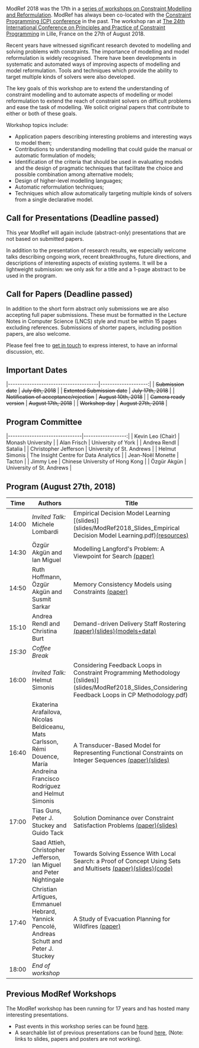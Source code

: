 ModRef 2018 was the 17th in a [series of workshops on Constraint Modelling and Reformulation](https://www-users.cs.york.ac.uk/~frisch/ModRef/).
ModRef has always been co-located with the [Constraint Programming (CP) conference](http://www.a4cp.org/events/cp-conference-series) in the past.
The workshop ran at [The 24th International Conference on Principles and Practice of Constraint Programming](http://cp2018.a4cp.org/) in Lille, France on the 27th of August 2018.

Recent years have witnessed significant research devoted to modelling and solving problems with constraints.
The importance of modelling and model reformulation is widely recognised.
There have been developments in systematic and automated ways of improving aspects of modelling and model reformulation.
Tools and techniques which provide the ability to target multiple kinds of solvers were also developed.

The key goals of this workshop are
to extend the understanding of constraint modelling and
to automate aspects of modelling or model reformulation to extend the reach of constraint solvers on difficult problems and ease the task of modelling.
We solicit original papers that contribute to either or both of these goals.

Workshop topics include:

- Application papers describing interesting problems and interesting ways to model them;
- Contributions to understanding modelling that could guide the manual or automatic formulation of models;
- Identification of the criteria that should be used in evaluating models and the design of pragmatic techniques that facilitate the choice and possible combination among alternative models;
- Design of higher-level modelling languages;
- Automatic reformulation techniques;
- Techniques which allow automatically targeting multiple kinds of solvers from a single declarative model.



## <a name="callForPres"></a> Call for Presentations (Deadline passed)

This year ModRef will again include (abstract-only) presentations that are not based on submitted papers.

In addition to the presentation of research results, we especially welcome talks describing ongoing work,
recent breakthroughs, future directions, and descriptions of interesting aspects of existing systems.
It will be a lightweight submission: we only ask for a title and a 1-page abstract to be used in the program.

<!---
Submissions must be in PDF format, formatted in the Lecture Notes in Computer Science (LNCS) style.
Please submit your title and abstract using [EasyChair](http://www.easychair.org/conferences/?conf=modref2018).
Submissions will be reviewed promptly for appropriateness.
--->

## <a name="callForPapers"></a> Call for Papers (Deadline passed)

In addition to the short form abstract only submissions we are also accepting full paper submissions.
These must be formatted in the Lecture Notes in Computer Science (LNCS) style and must be within 15 pages excluding references.
Submissions of shorter papers, including position papers, are also welcome.
<!---Please submit your paper in PDF format using [EasyChair](http://www.easychair.org/conferences/?conf=modref2018).
All submissions will be reviewed and those that are well-written and make a worthwhile contribution to the topic
of the workshop will be accepted for publication in the workshop proceedings.
The proceedings will be available electronically at CP 2018.
At least one author of each accepted paper must attend the workshop.
Please note that every workshop participant needs to be registered for the workshop.
--->

Please feel free to [get in touch](mailto:kevin.leo@monash.edu) to express interest, to have an informal discussion, etc.

## <a name="importantDates"></a> Important Dates

|--------------------------------------|--------------------:|
| ~~Submission date~~                  | ~~July  6th, 2018~~ |
| ~~Extented Submission date~~         | ~~July   17th, 2018~~ |
| ~~Notification of acceptance/rejection~~ | ~~August 10th, 2018~~ |
| ~~Camera ready version~~                 |   ~~August 17th, 2018~~ |
| ~~Workshop day~~                         |   ~~August 27th, 2018~~ |


## <a name="programCommittee"></a> Program Committee

|-------------------------------|------------------:|
| Kevin Leo (Chair)             | Monash University |
| Alan Frisch                   | University of York |
| Andrea Rendl                  | Satalia |
| Christopher Jefferson         | University of St. Andrews |
| Helmut Simonis                | The Insight Centre for Data Analytics |
| Jean-Noël Monette             | Tacton |
| Jimmy Lee                     | Chinese University of Hong Kong |
| Özgür Akgün                   | University of St. Andrews |




## <a name="timetable"></a> Program (August 27th, 2018)

| Time | Authors | Title |
|------| ------- | ----- |
| 14:00	| *Invited Talk:*  Michele Lombardi            |	Empirical Decision Model Learning [(slides)](slides/ModRef2018_Slides_Empirical Decision Model Learning.pdf)[(resources)](https://emlopt.github.io) |
| 14:30	| Özgür Akgün and Ian Miguel                   |	Modelling Langford's Problem: A Viewpoint for Search [(paper)](papers/ModRef2018_LangfordViewpoints.pdf) |
| 14:50	| Ruth Hoffmann, Özgür Akgün and Susmit Sarkar	| Memory Consistency Models using Constraints [(paper)](papers/ModRef2018_MemoryConsistencyModels.pdf) |
| 15:10	| Andrea Rendl and Christina Burt	             | Demand-driven Delivery Staff Rostering [(paper)](papers/ModRef2018_DemandDrivenStaffRostering.pdf)[(slides)](slides/ModRef2018_Slides_DemandDrivenStaffRostering.pdf)[(models+data)](https://github.com/angee/demand-shift-pattern)  |
| *15:30*	| *Coffee Break*	| |
| 16:00	| *Invited Talk:* Helmut Simonis	              | Considering Feedback Loops in Constraint Programming Methodology [(slides)](slides/ModRef2018_Slides_Considering Feedback Loops in CP Methodology.pdf) |
| 16:40	| Ekaterina Arafailova, Nicolas Beldiceanu, Mats Carlsson, Rémi Douence, María Andreína Francisco Rodríguez and Helmut Simonis	| A Transducer-Based Model for Representing Functional Constraints on Integer Sequences [(paper)](papers/ModRef2018_TransducerBasedFunctionalSequenceConstraints.pdf)[(slides)](slides/ModRef2018_Slides_TransducerBasedFunctionalSequenceConstraints.pdf) |
| 17:00	| Tias Guns, Peter J. Stuckey and Guido Tack	  | Solution Dominance over Constraint Satisfaction Problems [(paper)](papers/ModRef2018_SolutionDominance.pdf)[(slides)](slides/ModRef2018_Slides_SolutionDominance.pdf) |
| 17:20	| Saad Attieh, Christopher Jefferson, Ian Miguel and Peter Nightingale |	Towards Solving Essence With Local Search: a Proof of Concept Using Sets and Multisets [(paper)](papers/ModRef2018_LocalSearchEssence.pdf)[(slides)](slides/ModRef2018_Slides_LocalSearchEssence.pdf)[(code)](https://github.com/athanor/athanor) |
| 17:40	| Christian Artigues, Emmanuel Hebrard, Yannick Pencolé, Andreas Schutt and Peter J. Stuckey	| A Study of Evacuation Planning for Wildfires [(paper)](papers/ModRef2018_EvacuationPlanning.pdf) |
| 18:00 | *End of workshop* |


## <a name="pmodrefs"></a> Previous ModRef Workshops
The ModRef workshop has been running for 17 years and has hosted many interesting presentations.

 - Past events in this workshop series can be found [here](https://www-users.cs.york.ac.uk/~frisch/ModRef/).
 - A searchable list of previous presentations can be found [here](https://modref2018.github.io/ModRefHistory), (Note: links to slides, papers and posters are not working).
